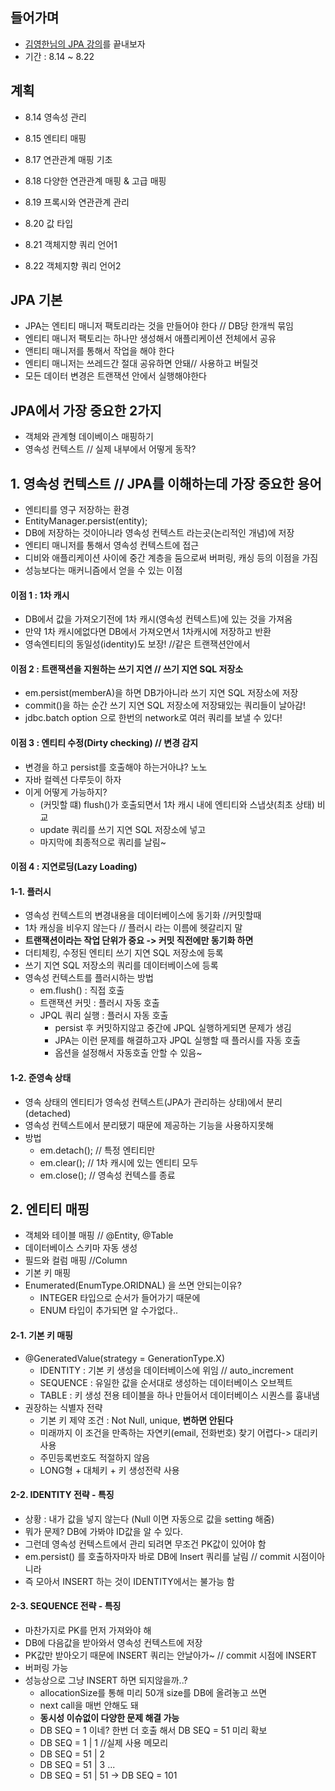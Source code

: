 ## 들어가며
- [김영한님의 JPA 강의](https://www.inflearn.com/course/ORM-JPA-Basic#)를 끝내보자
- 기간 : 8.14 ~ 8.22

## 계획
- 8.14 영속성 관리
- 8.15 엔티티 매핑
- 8.17 연관관계 매핑 기초
- 8.18 다양한 연관관계 매핑 & 고급 매핑

- 8.19 프록시와 연관관계 관리
- 8.20 값 타입
- 8.21 객체지향 쿼리 언어1
- 8.22 객체지향 쿼리 언어2

## JPA 기본
- JPA는 엔티티 매니저 팩토리라는 것을 만들어야 한다 // DB당 한개씩 묶임
- 엔티티 매니저 팩토리는 하나만 생성해서 애플리케이션 전체에서 공유
- 앤티티 매니저를 통해서 작업을 해야 한다
- 엔티티 매니저는 쓰레드간 절대 공유하면 안돼// 사용하고 버릴것
- 모든 데이터 변경은 트랜잭션 안에서 실행해야한다

## JPA에서 가장 중요한 2가지
- 객체와 관계형 데이베이스 매핑하기
- 영속성 컨텍스트 // 실제 내부에서 어떻게 동작?

## 1. 영속성 컨텍스트 // JPA를 이해하는데 가장 중요한 용어
- 엔티티를 영구 저장하는 환경
- EntityManager.persist(entity);
- DB에 저장하는 것이아니라 영속성 컨텍스트 라는곳(논리적인 개념)에 저장
- 엔티티 매니저를 통해서 영속성 컨텍스트에 접근
- 디비와 애플리케이션 사이에 중간 계층을 둠으로써 버퍼링, 캐싱 등의 이점을 가짐
- 성능보다는 매커니즘에서 얻을 수 있는 이점

#### 이점 1 : 1차 캐시
- DB에서 값을 가져오기전에 1차 캐시(영속성 컨텍스트)에 있는 것을 가져옴
- 만약 1차 캐시에없다면 DB에서 가져오면서 1차캐시에 저장하고 반환
- 영속엔티티의 동일성(identity)도 보장! //같은 트랜잭션안에서

#### 이점 2 : 트랜잭션을 지원하는 쓰기 지연 // 쓰기 지연 SQL 저장소
- em.persist(memberA)을 하면 DB가아니라 쓰기 지연 SQL 저장소에 저장
- commit()을 하는 순간 쓰기 지연 SQL 저장소에 저장돼있는 쿼리들이 날아감!
- jdbc.batch option 으로 한번의 network로 여러 쿼리를 보낼 수 있다!

#### 이점 3 : 엔티티 수정(Dirty checking) // 변경 감지
- 변경을 하고 persist를 호출해야 하는거아냐? 노노
- 자바 컬렉션 다루듯이 하자
- 이게 어떻게 가능하지?
  - (커밋할 떄) flush()가 호출되면서 1차 캐시 내에 엔티티와 스냅샷(최초 상태) 비교
  - update 쿼리를 쓰기 지연 SQL 저장소에 넣고
  - 마지막에 최종적으로 쿼리를 날림~
  
#### 이점 4 : 지연로딩(Lazy Loading)
  
#### 1-1. 플러시
- 영속성 컨텍스트의 변경내용을 데이터베이스에 동기화 //커밋할때
- 1차 캐싱을 비우지 않는다 // 플러시 라는 이름에 헷갈리지 말
- **트랜잭션이라는 작업 단위가 중요 -> 커밋 직전에만 동기화 하면**
- 더티체킹, 수정된 엔티티 쓰기 지연 SQL 저장소에 등록
- 쓰기 지연 SQL 저장소의 쿼리를 데이터베이스에 등록
- 영속성 컨텍스트를 플러시하는 방법
  - em.flush() : 직접 호출
  - 트랜잭션 커밋 : 플러시 자동 호출
  - JPQL 쿼리 실행 : 플러시 자동 호출 
    - persist 후 커밋하지않고 중간에 JPQL 실행하게되면 문제가 생김
    - JPA는 이런 문제를 해결하고자 JPQL 실행할 때 플러시를 자동 호출
    - 옵션을 설정해서 자동호출 안할 수 있음~
    
 #### 1-2. 준영속 상태
 - 영속 상태의 엔티티가 영속성 컨텍스트(JPA가 관리하는 상태)에서 분리(detached)
 - 영속성 컨텍스트에서 분리됐기 때문에 제공하는 기능을 사용하지못해
 - 방법
   - em.detach(); // 특정 엔티티만
   - em.clear(); // 1차 캐시에 있는 엔티티 모두
   - em.close(); // 영속성 컨텍스를 종료
   
## 2. 엔티티 매핑
- 객체와 테이블 매핑 // @Entity, @Table
- 데이터베이스 스키마 자동 생성
- 필드와 컬럼 매핑 //Column
- 기본 키 매핑
- Enumerated(EnumType.ORIDNAL) 을 쓰면 안되는이유?
  - INTEGER 타입으로 순서가 들어가기 때문에
  - ENUM 타입이 추가되면 알 수가없다..

#### 2-1. 기본 키 매핑
- @GeneratedValue(strategy = GenerationType.X)
  - IDENTITY : 기본 키 생성을 데이터베이스에 위임 // auto_increment
  - SEQUENCE : 유일한 값을 순서대로 생성하는 데이터베이스 오브젝트
  - TABLE : 키 생성 전용 테이블을 하나 만들어서 데이터베이스 시퀀스를 흉내냄
- 권장하는 식별자 전략
  - 기본 키 제약 조건 : Not Null, unique, **변하면 안된다**
  - 미래까지 이 조건을 만족하는 자연키(email, 전화번호) 찾기 어렵다-> 대리키 사용
  - 주민등록번호도 적절하지 않음
  - LONG형 + 대체키 + 키 생성전략 사용
  
#### 2-2. IDENTITY 전략 - 특징
- 상황 : 내가 값을 넣지 않는다 (Null 이면 자동으로 값을 setting 해줌)
- 뭐가 문제? DB에 가봐야 ID값을 알 수 있다.
- 그런데 영속성 컨텍스트에서 관리 되려면 무조건 PK값이 있어야 함
- em.persist() 를 호출하자마자 바로 DB에 Insert 쿼리를 날림 // commit 시점이아니라
- 즉 모아서 INSERT 하는 것이 IDENTITY에서는 불가능 함

#### 2-3. SEQUENCE 전략 - 특징
- 마찬가지로 PK를 먼저 가져와야 해
- DB에 다음값을 받아와서 영속성 컨텍스트에 저장
- PK값만 받아오기 때문에 INSERT 쿼리는 안날아가~ // commit 시점에 INSERT
- 버퍼링 가능
- 성능상으로 그냥 INSERT 하면 되지않을까..?
  - allocationSize를 통해 미리 50개 size를 DB에 올려놓고 쓰면
  - next call을 매번 안해도 돼
  - **동시성 이슈없이 다양한 문제 해결 가능**
  - DB SEQ = 1 이네? 한번 더 호출 해서 DB SEQ = 51 미리 확보
  - DB SEQ = 1 | 1 //실제 사용 메모리
  - DB SEQ = 51 | 2
  - DB SEQ = 51 | 3 ... 
  - DB SEQ = 51 | 51 -> DB SEQ = 101
